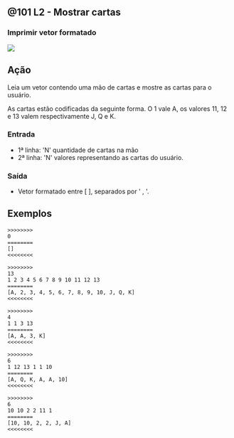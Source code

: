 ## @101 L2 - Mostrar cartas
### Imprimir vetor formatado

![](https://raw.githubusercontent.com/qxcodefup/arcade/master/base/101/cover.jpg)

## Ação

Leia um vetor contendo uma mão de cartas e mostre as cartas para o usuário.

As cartas estão codificadas da seguinte forma. O 1 vale A, os valores 11, 12 e 13 valem respectivamente J, Q e K.

### Entrada
- 1ª linha: 'N' quantidade de cartas na mão
- 2ª linha: 'N' valores representando as cartas do usuário.
### Saída
- Vetor formatado entre [ ], separados por ' , '.

## Exemplos

```
>>>>>>>>
0
========
[]
<<<<<<<<

>>>>>>>>
13
1 2 3 4 5 6 7 8 9 10 11 12 13
========
[A, 2, 3, 4, 5, 6, 7, 8, 9, 10, J, Q, K]
<<<<<<<<

>>>>>>>>
4
1 1 3 13
========
[A, A, 3, K]
<<<<<<<<

>>>>>>>>
6
1 12 13 1 1 10
========
[A, Q, K, A, A, 10]
<<<<<<<<

>>>>>>>>
6
10 10 2 2 11 1
========
[10, 10, 2, 2, J, A]
<<<<<<<<
```
